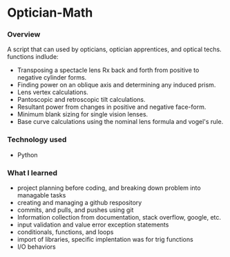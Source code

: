 # **Optician-Math**

### **Overview**

A script that can used by opticians, optician apprentices, and optical techs.
functions indlude:
* Transposing a spectacle lens Rx back and forth from positive to negative cylinder forms.
* Finding power on an oblique axis and determining any induced prism.
* Lens vertex calculations.
* Pantoscopic and retroscopic tilt calculations.
* Resultant power from changes in positive and negative face-form.
* Minimum blank sizing for single vision lenses.
* Base curve calculations using the nominal lens formula and vogel's rule.

### **Technology used**
* Python

### **What I learned**
* project planning before coding, and breaking down problem into managable tasks
* creating and managing a github respository
* commits, and pulls, and pushes using git
* Information collection from documentation, stack overflow, google, etc.
* input validation and value error exception statements
* conditionals, functions, and loops
* import of libraries, specific implentation was for trig functions
* I/O behaviors
